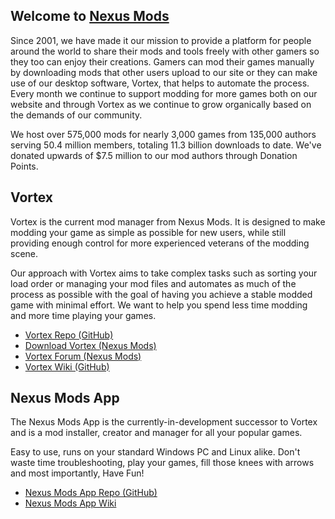 ## Welcome to [Nexus Mods](https://www.nexusmods.com/)

<!--

**Here are some ideas to get you started:**

🙋‍♀️ A short introduction - what is your organization all about?
🌈 Contribution guidelines - how can the community get involved?
👩‍💻 Useful resources - where can the community find your docs? Is there anything else the community should know?
🍿 Fun facts - what does your team eat for breakfast?
🧙 Remember, you can do mighty things with the power of [Markdown](https://docs.github.com/github/writing-on-github/getting-started-with-writing-and-formatting-on-github/basic-writing-and-formatting-syntax)
-->

Since 2001, we have made it our mission to provide a platform for people around the world to share their mods and tools freely with other gamers so they too can enjoy their creations. Gamers can mod their games manually by downloading mods that other users upload to our site or they can make use of our desktop software, Vortex, that helps to automate the process. Every month we continue to support modding for more games both on our website and through Vortex as we continue to grow organically based on the demands of our community.

We host over 575,000 mods for nearly 3,000 games from 135,000 authors serving 50.4 million members, totaling 11.3 billion downloads to date. We've donated upwards of $7.5 million to our mod authors through Donation Points. 

## Vortex

Vortex is the current mod manager from Nexus Mods. It is designed to make modding your game as simple as possible for new users, while still providing enough control for more experienced veterans of the modding scene.

Our approach with Vortex aims to take complex tasks such as sorting your load order or managing your mod files and automates as much of the process as possible with the goal of having you achieve a stable modded game with minimal effort. We want to help you spend less time modding and more time playing your games. 

- [Vortex Repo (GitHub)](https://github.com/Nexus-Mods/Vortex)
- [Download Vortex (Nexus Mods)](https://www.nexusmods.com/about/vortex/)
- [Vortex Forum (Nexus Mods)](https://forums.nexusmods.com/index.php?/forum/4306-vortex-support/)
- [Vortex Wiki (GitHub)](https://github.com/Nexus-Mods/Vortex/wiki)

## Nexus Mods App

The Nexus Mods App is the currently-in-development successor to Vortex and is a mod installer, creator and manager for all your popular games. 

Easy to use, runs on your standard Windows PC and Linux alike. Don't waste time troubleshooting, play your games, fill those knees with arrows and most importantly, Have Fun!

- [Nexus Mods App Repo (GitHub)](https://github.com/Nexus-Mods/NexusMods.App)
- [Nexus Mods App Wiki](https://nexus-mods.github.io/NexusMods.App/)
